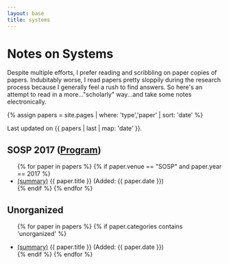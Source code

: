 ```yaml
---
layout: base
title: systems
---
```


# Notes on Systems

Despite multiple efforts, I prefer reading and scribbling on paper copies of papers. Indubitably worse, I read papers pretty sloppily during the research process because I generally feel a rush to find answers. So here's an attempt to read in a more..."scholarly" way...and take some notes electronically.

{% assign papers = site.pages | where: 'type','paper' | sort: 'date' %}

Last updated on {{ papers | last | map: 'date' }}.

## SOSP 2017 ([Program](https://www.sigops.org/sosp/sosp17/program.html))
<ul>
{% for paper in papers %}
{% if paper.venue == "SOSP" and paper.year == 2017 %}
  <li><a href="{{ paper.url }}">(summary)</a> {{ paper.title }} (Added: {{ paper.date }})</li>
{% endif %}
{% endfor %}
</ul>

## Unorganized
<ul>

{% for paper in papers %}
{% if paper.categories contains 'unorganized' %}
  <li><a href="{{ paper.url }}">(summary)</a> {{ paper.title }} (Added: {{ paper.date }})</li>
{% endif %}
{% endfor %}
</ul>
